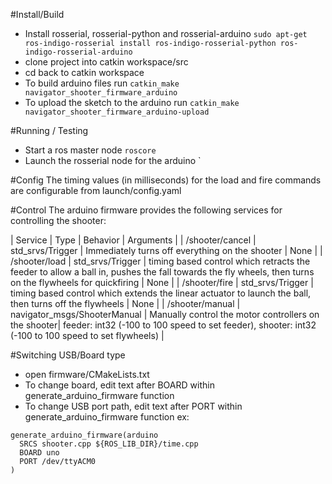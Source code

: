 #Install/Build
* Install rosserial, rosserial-python and rosserial-arduino `sudo apt-get ros-indigo-rosserial install ros-indigo-rosserial-python ros-indigo-rosserial-arduino`
* clone project into catkin workspace/src
* cd back to catkin workspace
* To build arduino files run `catkin_make navigator_shooter_firmware_arduino`
* To upload the sketch to the arduino run `catkin_make navigator_shooter_firmware_arduino-upload`

#Running / Testing
* Start a ros master node `roscore`
* Launch the rosserial node for the arduino `

#Config
The timing values (in milliseconds) for the load and fire commands are configurable from launch/config.yaml

#Control
The arduino firmware provides the following services for controlling the shooter:

| Service | Type | Behavior | Arguments |
| /shooter/cancel | std_srvs/Trigger | Immediately turns off everything on the shooter | None |
| /shooter/load | std_srvs/Trigger | timing based control which retracts the feeder to allow a ball in, pushes the fall towards the fly wheels, then turns on the flywheels for quickfiring | None |
| /shooter/fire | std_srvs/Trigger | timing based control which extends the linear actuator to launch the ball, then turns off the flywheels | None |
| /shooter/manual | navigator_msgs/ShooterManual | Manually control the motor controllers on the shooter| feeder: int32 (-100 to 100 speed to set feeder), shooter: int32  (-100 to 100 speed to set flywheels) |

#Switching USB/Board type
* open firmware/CMakeLists.txt
* To change board, edit text after BOARD within generate_arduino_firmware function
* To change USB port path, edit text after PORT within generate_arduino_firmware function
ex:
```
generate_arduino_firmware(arduino
  SRCS shooter.cpp ${ROS_LIB_DIR}/time.cpp
  BOARD uno
  PORT /dev/ttyACM0
)
```



